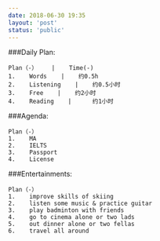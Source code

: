 ```yaml
---
date: 2018-06-30 19:35
layout: 'post'
status: 'public'
---
```


###Daily Plan:
```table
Plan（-）    |    Time(-)
1.    Words    |    约0.5h
2.    Listening    |    约0.5小时
3.    Free    |    约2小时
4.    Reading    |    	约1小时
```

###Agenda:
```table
Plan（-）
1.    MA
2.    IELTS
3.    Passport
4.    License
```

###Entertainments:	
```table
Plan（-）
1.    improve skills of skiing
2.    listen some music & practice guitar
3.    play badminton with friends
4.    go to cinema alone or two lads
5.    out dinner alone or two fellas
6.    travel all around
```